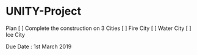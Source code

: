 # UNITY-Project

Plan
[ ] Complete the construction on 3 Cities
[ ] Fire City
[ ] Water City
[ ] Ice City

Due Date : 1st March 2019
